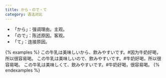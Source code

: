 ```yaml
---
title: から・ので・て
category: 语法对比
---
```


- 「から」：强调理由。主观。
- 「ので」：陈述原因。客观。
- 「て」：连接原因。

{% examples %}
この牛乳は美味しいから、飲みやすいです。#因为牛奶好喝，所以很容易喝。
この牛乳は美味しいので、飲みやすいです。#牛奶好喝，所以很容易喝。
この牛乳は美味しくて、飲みやすいです。#牛奶好喝，很容易喝。
{% endexamples %}
